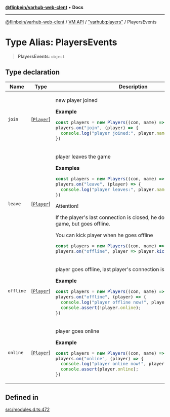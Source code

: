 [**@flinbein/varhub-web-clent**](../../../../README.md) • **Docs**

***

[@flinbein/varhub-web-clent](../../../../README.md) / [VM API](../../../README.md) / ["varhub:players"](../README.md) / PlayersEvents

# Type Alias: PlayersEvents

> **PlayersEvents**: `object`

## Type declaration

<table>
<thead>
<tr>
<th>Name</th>
<th>Type</th>
<th>Description</th>
<th>Defined in</th>
</tr>
</thead>
<tbody>
<tr>
<td>

`join`

</td>
<td>

[[`Player`](../interfaces/Player.md)]

</td>
<td>

new player joined

**Example**

```typescript
const players = new Players((con, name) => String(name));
players.on("join", (player) => {
  console.log("player joined:", player.name);
})
```

</td>
<td>

[src/modules.d.ts:483](https://github.com/flinbein/varhub-web-client/blob/aa083d0edbc5407bd7a683b04a67f4c55c217aa3/src/modules.d.ts#L483)

</td>
</tr>
<tr>
<td>

`leave`

</td>
<td>

[[`Player`](../interfaces/Player.md)]

</td>
<td>

player leaves the game

**Examples**

```typescript
const players = new Players((con, name) => String(name));
players.on("leave", (player) => {
  console.log("player leaves:", player.name);
})
```

Attention!

If the player's last connection is closed, he does not leave the game, but goes offline.

You can kick player when he goes offline

```typescript
const players = new Players((con, name) => String(name));
players.on("offline", player => player.kick("disconnected"))
```

</td>
<td>

[src/modules.d.ts:505](https://github.com/flinbein/varhub-web-client/blob/aa083d0edbc5407bd7a683b04a67f4c55c217aa3/src/modules.d.ts#L505)

</td>
</tr>
<tr>
<td>

`offline`

</td>
<td>

[[`Player`](../interfaces/Player.md)]

</td>
<td>

player goes offline, last player's connection is closed.

**Example**

```typescript
const players = new Players((con, name) => String(name));
players.on("offline", (player) => {
  console.log("player offline now!", player.name);
  console.assert(!player.online);
})
```

</td>
<td>

[src/modules.d.ts:529](https://github.com/flinbein/varhub-web-client/blob/aa083d0edbc5407bd7a683b04a67f4c55c217aa3/src/modules.d.ts#L529)

</td>
</tr>
<tr>
<td>

`online`

</td>
<td>

[[`Player`](../interfaces/Player.md)]

</td>
<td>

player goes online

**Example**

```typescript
const players = new Players((con, name) => String(name));
players.on("online", (player) => {
  console.log("player online now!", player.name);
  console.assert(player.online);
})
```

</td>
<td>

[src/modules.d.ts:517](https://github.com/flinbein/varhub-web-client/blob/aa083d0edbc5407bd7a683b04a67f4c55c217aa3/src/modules.d.ts#L517)

</td>
</tr>
</tbody>
</table>

## Defined in

[src/modules.d.ts:472](https://github.com/flinbein/varhub-web-client/blob/aa083d0edbc5407bd7a683b04a67f4c55c217aa3/src/modules.d.ts#L472)
